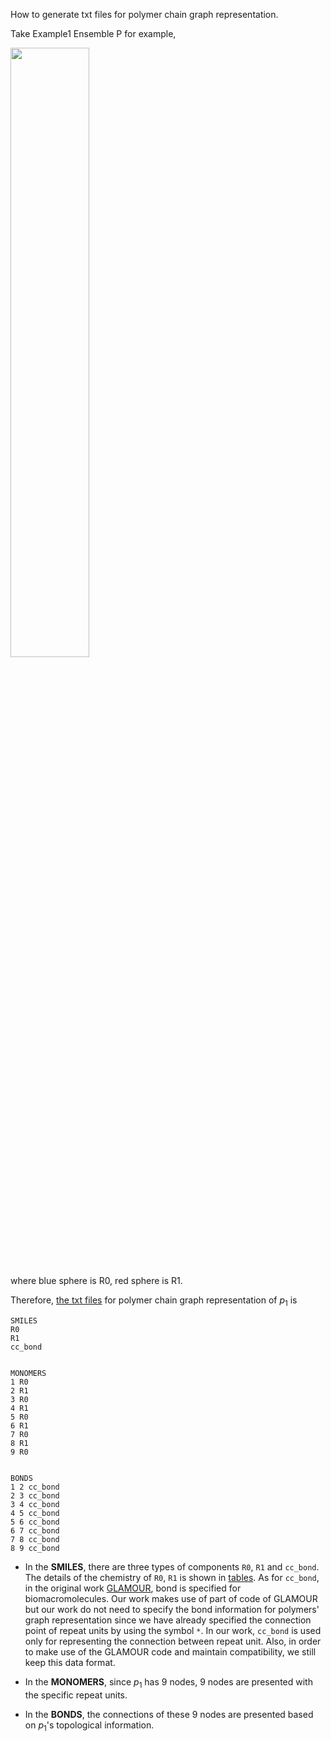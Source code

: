 How to generate txt files for polymer chain graph representation.

Take Example1 Ensemble P for example,

<img src="https://drive.google.com/uc?export=view&id=1b0wnyachSnJKj1pSajL5GT0erMGUwx3p"  width="50%">

where blue sphere is R0, red sphere is R1.

Therefore, [the txt files](https://github.com/olsenlabmit/Polymer-Ensemble-Similarity/blob/main/dataset/Example1/Ensemble_P/p1_graph.txt) for polymer chain graph representation of $p_1$ is

```
SMILES
R0
R1
cc_bond


MONOMERS
1 R0
2 R1
3 R0
4 R1
5 R0
6 R1
7 R0
8 R1
9 R0


BONDS
1 2 cc_bond
2 3 cc_bond
3 4 cc_bond
4 5 cc_bond
5 6 cc_bond
6 7 cc_bond
7 8 cc_bond
8 9 cc_bond
```

* In the **SMILES**, there are three types of components `R0`, `R1` and `cc_bond`. The details of the chemistry of `R0`, `R1` is shown in [tables](https://github.com/olsenlabmit/Polymer-Ensemble-Similarity/blob/main/tables/SMILES_repeatunit.txt). As for `cc_bond`, in the original work [GLAMOUR](https://github.com/learningmatter-mit/GLAMOUR), bond is specified for biomacromolecules. Our work makes use of part of code of GLAMOUR but our work do not need to specify the bond information for polymers' graph representation since we have already specified the connection point of repeat units by using the symbol  `*`. In our work, `cc_bond` is used only for representing the connection between repeat unit.
Also, in order to make use of the GLAMOUR code and maintain compatibility, we still keep this data format. 

* In the **MONOMERS**, since $p_1$ has 9 nodes, 9 nodes are presented with the specific repeat units.

* In the **BONDS**, the connections of these 9 nodes are presented based on $p_1$'s topological information.

